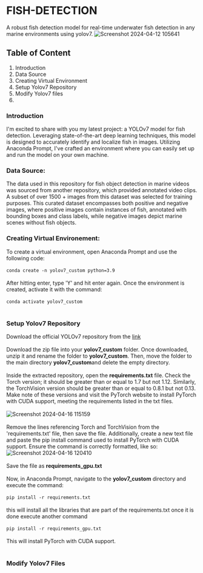 # FISH-DETECTION
A robust fish detection model for real-time underwater fish detection in any marine environments using yolov7.
![Screenshot 2024-04-12 105641](https://github.com/meerap1/FISH-DETECTION/assets/156745402/4e4f685c-247d-44a7-b076-523683229a50)

## Table of Content
1. Introduction
2. Data Source
3. Creating Virtual Environment
4. Setup Yolov7 Repository
5. Modify Yolov7 files
6. 


### Introduction
I'm excited to share with you my latest project: a YOLOv7 model for fish detection. Leveraging state-of-the-art deep learning techniques, this model is designed to accurately identify and localize fish in images. Utilizing Anaconda Prompt, I've crafted an environment where you can easily set up and run the model on your own machine.

### Data Source:
The data used in this repository for fish object detection in marine videos was sourced from another repository, which provided annotated video clips. A subset of over 1500 + images from this dataset was selected for training purposes. This curated dataset encompasses both positive and negative images, where positive images contain instances of fish, annotated with bounding boxes and class labels, while negative images depict marine scenes without fish objects.

### Creating Virtual Environement:
To create a virtual environment, open Anaconda Prompt and use the following code: <br/>
<br/>
`conda create -n yolov7_custom python=3.9` <br/>
<br/>
After hitting enter, type 'Y' and hit enter again. Once the environment is created, activate it with the command: <br/>
<br/>
`conda activate yolov7_custom` <br/>
<br/>
###  Setup Yolov7 Repository
Download the official YOLOv7 repository from the [link](https://github.com/WongKinYiu/yolov7) <br/>
<br/>
Download the zip file into your **yolov7_custom** folder. Once downloaded, unzip it and rename the folder to **yolov7_custom**. Then, move the folder to the main directory **yolov7_custom**and delete the empty directory. <br/>
<br/>
Inside the extracted repository, open the **requirements.txt** file. Check the Torch version; it should be greater than or equal to 1.7 but not 1.12. Similarly, the TorchVision version should be greater than or equal to 0.8.1 but not 0.13. Make note of these versions and visit the PyTorch website to install PyTorch with CUDA support, meeting the requirements listed in the txt files. <br/>
<br/>
![Screenshot 2024-04-16 115159](https://github.com/meerap1/FISH-DETECTION/assets/156745402/b0e2bf66-3340-48e4-bc3a-0f1cf753b797) <br/>
<br/>
Remove the lines referencing Torch and TorchVision from the 'requirements.txt' file, then save the file. Additionally, create a new text file and paste the pip install command used to install PyTorch with CUDA support. Ensure the command is correctly formatted, like so: <br/>
![Screenshot 2024-04-16 120410](https://github.com/meerap1/FISH-DETECTION/assets/156745402/d0187060-3507-4bc9-a362-e672b4788189)  <br/>
 <br/>
Save the file as **requirements_gpu.txt** <br/>
<br/>
Now, in Anaconda Prompt, navigate to the **yolov7_custom** directory and execute the command: <br/>
<br/>
`pip install -r requirements.txt` <br/>
<br/>
this will install all the libraries that are part of the requirements.txt once it is done execute another command <br/>
<br/>
`pip install -r requirements_gpu.txt` <br/>
<br/>
This will install PyTorch with CUDA support. <br/>
<br/>
### Modify Yolov7 Files




